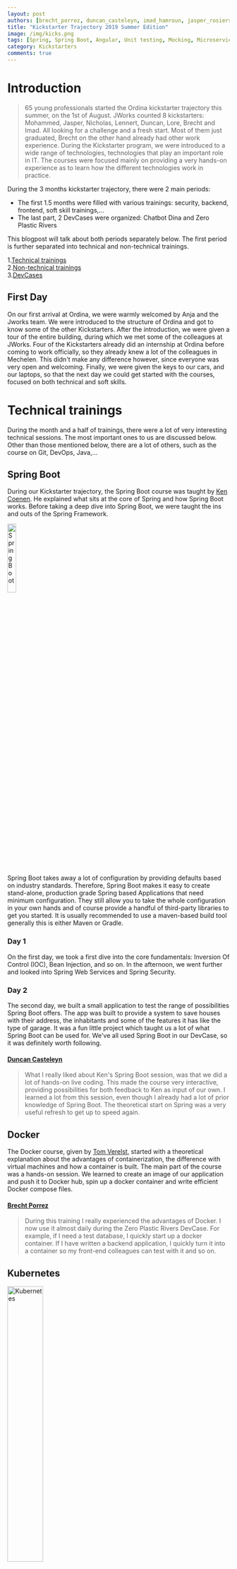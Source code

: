 ```yaml
---
layout: post
authors: [brecht_porrez, duncan_casteleyn, imad_hamroun, jasper_rosiers, lennert_peeters, lore_vanderlinden, mohammed_laghzaoui, nicholas_meyers]
title: "Kickstarter Trajectory 2019 Summer Edition"
image: /img/kicks.png
tags: [Spring, Spring Boot, Angular, Unit testing, Mocking, Microservices, Git, DevOps, Docker, TypeScript, Kickstarter, Security]
category: Kickstarters
comments: true
---
```


# Introduction
>65 young professionals started the Ordina kickstarter trajectory this summer, on the 1st of August. 
JWorks counted 8 kickstarters: Mohammed, Jasper, Nicholas, Lennert, Duncan, Lore, Brecht and Imad. 
All looking for a challenge and a fresh start. Most of them just graduated, Brecht on the other hand already had other work experience. 
During the Kickstarter program, we were introduced to a wide range of technologies, technologies that play an important role in IT. 
The courses were focused mainly on providing a very hands-on experience as to learn how the different technologies work in practice.

During the 3 months kickstarter trajectory, there were 2 main periods:
* The first 1.5 months were filled with various trainings: security, backend, frontend, soft skill trainings,...
* The last part, 2 DevCases were organized: Chatbot Dina and Zero Plastic Rivers

This blogpost will talk about both periods separately below. The first period is further separated into technical and non-technical trainings.

1.[Technical trainings](#technical-trainings)  
2.[Non-technical trainings](#non-technical-trainings)  
3.[DevCases](#devcases) 

## First Day
On our first arrival at Ordina, we were warmly welcomed by Anja and the Jworks team. 
We were introduced to the structure of Ordina and got to know some of the other Kickstarters. 
After the introduction, we were given a tour of the entire building, during which we met some of the colleagues at JWorks.
Four of the Kickstarters already did an internship at Ordina before coming to work officially, so they already knew a lot of the colleagues in Mechelen.
This didn't make any difference however, since everyone was very open and welcoming.
Finally, we were given the keys to our cars, and our laptops, so that the next day we could get started with the courses, focused on both technical and soft skills.

# Technical trainings

During the month and a half of trainings, there were a lot of very interesting technical sessions. 
The most important ones to us are discussed below.
Other than those mentioned below, there are a lot of others, such as the course on Git, DevOps, Java,... 

## Spring Boot
During our Kickstarter trajectory, the Spring Boot course was taught by [Ken Coenen](/author/ken-coenen). 
He explained what sits at the core of Spring and how Spring Boot works. 
Before taking a deep dive into Spring Boot, we were taught the ins and outs of the Spring Framework. 

<img class="image right" alt="SpringBoot" src="/img/2019-10-25-Kickstarter-Trajectory-2019-Summer-Edition/SpringBoot.png" width="20%" height="20%" target="_blank">

Spring Boot takes away a lot of configuration by providing defaults based on industry standards. 
Therefore, Spring Boot makes it easy to create stand-alone, production grade Spring based Applications that need minimum configuration. 
They still allow you to take the whole configuration in your own hands and of course provide a handful of third-party libraries to get you started. 
It is usually recommended to use a maven-based build tool generally this is either Maven or Gradle.

### Day 1
On the first day, we took a first dive into the core fundamentals: Inversion Of Control (IOC), Bean Injection, and so on. 
In the afternoon, we went further and looked into Spring Web Services and Spring Security. 

### Day 2
The second day, we built a small application to test the range of possibilities Spring Boot offers. 
The app was built to provide a system to save houses with their address, the inhabitants and some of the features it has like the type of garage.
It was a fun little project which taught us a lot of what Spring Boot can be used for. 
We've all used Spring Boot in our DevCase, so it was definitely worth following.

#### [Duncan Casteleyn](/author/duncan-casteleyn)
>What I really liked about Ken's Spring Boot session, was that we did a lot of hands-on live coding.
This made the course very interactive, providing possibilities for both feedback to Ken as input of our own.
I learned a lot from this session, even though I already had a lot of prior knowledge of Spring Boot.
The theoretical start on Spring was a very useful refresh to get up to speed again.

## Docker
The Docker course, given by [Tom Verelst](/author/tom-verelst), started with a theoretical explanation about the advantages of containerization, the difference with virtual machines and how a container is built. 
The main part of the course was a hands-on session. 
We learned to create an image of our application and push it to Docker hub, spin up a docker container and write efficient Docker compose files.

#### [Brecht Porrez](/author/brecht-porrez)
>During this training I really experienced the advantages of Docker. 
I now use it almost daily during the Zero Plastic Rivers DevCase.
For example, if I need a test database, I quickly start up a docker container.
If I have written a backend application, I quickly turn it into a container so my front-end colleagues can test with it and so on.

## Kubernetes

<img class="image right" alt="Kubernetes" src="/img/2019-10-25-Kickstarter-Trajectory-2019-Summer-Edition/Kubernetes.png" width="40%" height="40%" target="_blank">

To better understand the use of Docker, Tom also gave us an introduction into Kubernetes (K8S). 
In the K8S session, we learned to work with the commands of Kubernetes by using them on Minikube, a tool to run Kubernetes locally. 
Later that day we learned to deploy a prebuilt application to Minikube. 
We wrote our own deployment files for the frontend, backend and RabbitMQ. 
By doing this we had more insight into the possibilities of Kubernetes.

#### [Nicholas Meyers](/author/nicholas-meyers)
>I’m very interested in how applications are built and deployed, which is why I found the Kubernetes session very interesting. 
I’d love to learn more about this technology in the future. 
The hands-on way of working helped me a lot, because this was quite new to me, which made it not the easiest course to follow.

## Test-Driven Development

In the DevOps track, we received an interesting lesson about Test Driven Development from [Pieter Van Hees](/author/pieter-van-hees).
In school, TDD is usually not taught and testing comes after developing. 
What TDD aims to do is speeding up the development process by thinking about what exactly you want your program to do and which exact results you want.
After pouring those requirements into unit tests, you can start developing and immediately testing whatever you wrote. 
There are many advantages of working with TDD, but it mainly makes it easier later on in the development process. 
In the beginning, there's more work involved because you need to write all the tests. 
In the long run however, it saves a lot of time because you can immediately spot mistakes using your unit tests.
Another good use case is refactoring code. With the test already in place, you have a great test to see if you did the refactoring correct.

#### [Lennert Peeters](/author/lennert-peeters)
>I’ll be looking more into TDD in the future and continue to develop using this philosophy. 
We’ve used the method in our Zero Plastic Rivers DevCase, and it worked out great, saving us quite some time.

<div style="text-align: center;">
  <img src="/img/2019-10-25-Kickstarter-Trajectory-2019-Summer-Edition/TDD.png" width="40%" height="40%" target="_blank">
</div>

# Non-technical trainings

## Agile & Scrum

The first of the courses in the soft skill department was an introduction into Agile and Scrum. 
Projects ran by Ordina teams get planned in short Sprints of 2 weeks (or even less), making sure the Product Owner is able to give frequent feedback and the team has preplanned timeslots for reflection. 
A Scrum team consists of 3 major parts: the developer team, the Product Owner and the Scrum Master. 
The dev team isn’t broken down in multiple roles but works the project as a whole. 
This is a very powerful and important part about how a Scrum Team works, since having the team work as a whole allows them to be fluent in their activities. 
This gives the project a more versatile approach with less frequent congestions and problems compared to the Waterfall methodology.

#### [Jasper Rosiers](/author/jasper-rosiers)
>What I found most interesting about the Scrum framework and the Agile way of working, is that there’s many moments to reflect on how the work is going and how well the team is working together. 
The daily scrum is a very powerful moment, which made us use it in our Chatbot DevCase. 
Frequent meetings with the Product Owner and keeping him close to the project is another aspect I love about the Scrum framework. 
I will definitely look more into it in the future, since I'm aiming to become a Scrum Master.

<div style="text-align: center;">
  <img src="/img/2019-10-25-Kickstarter-Trajectory-2019-Summer-Edition/ScrumLayout.jpg" width="80%" height="80%" target="_blank">
</div>

## Agile Hands-On

[Michaëla Broeckx](/author/michaela-broeckx) gave us an introduction to how Agile development works in practice. 
It was a very hands-on session that helped us gain more knowledge and experience in the world of Agile development. 
First, we saw how the waterfall method worked, but then quickly noticed it wasn’t perfect and had a lot of flaws. 
This is why Michaëla introduced us to Agile which helped us to communicate and work better as a team. 

She did this by means of a productivity game.
The game worked as follows: 
* Everyone stands in a circle and the group gets one (small) ball. 
* The team was to throw around the ball during 2 minutes, while a metronome was ticking in the background. 
* Every time the ball got caught on a tick, one task was completed.
* After 2 minutes, the team got 30 seconds to decide on a new strategy, but were only allowed to change 1 thing at a time (an extra amount of balls, a different way of throwing, reverting back to a previous way of working,...)

Playing this game for 6 rounds, the productivity went up exponentially. The team had matters in its own hands, which made them think for themselves.
At the end we refreshed a couple of famous agile practices such as the SCRUM framework, which is a popular way of working together to quickly and reliably release new features.

#### [Lore Vanderlinden](/author/lore-vanderlinden)
>The agile session was a very enriching experience. We learned the basic concepts of agile the right way. 
Michaele was a very inspiring agile coach, making the learning process easier by using a hands-on way of teaching. 
She used real life examples to show us the advantages of working in an agile manner.

# Final day

On the day after the final course day, all the Kickstarters gave a short presentation about themselves in front of the others and the management. 
This way, everyone present got to know the others, with both their professional interests and achievements, as well as a little on the personal side. 
Afterwards, there was a moment for networking and socializing with everyone, and an official graduation. 
The next day, the DevCases started, which we’ll explain below!

<div style="text-align: center;">
  <img src="/img/2019-10-25-Kickstarter-Trajectory-2019-Summer-Edition/FinalDay.png" width="80%" height="80%" target="_blank">
</div>

# DevCases 

The team of 8 JWorks Kickstarters was divided into 2 teams, and thus 2 DevCases:
* Brecht, Imad, Lennert, Lore and Mohammed worked together on the Zero Plastic Rivers case for the University of Antwerp
* Duncan, Jasper and Nicholas were set on the task of designing Chatbot Dina for internal use

##  Zero Plastic Rivers

<img class="image right" alt="ZeroPlasticRivers" src="/img/2019-10-25-Kickstarter-Trajectory-2019-Summer-Edition/ZeroPlasticRivers.png" width="40%" height="40%" target="_blank">

At the end of the Kickstarter trajectory, we were asked to develop a web application to monitor the plastic as it travels through the Schelde. 
For this purpose, we'd be using GPS trackers alongside QR-scanners.
This application is aimed at a PhD carried out at the University of Antwerp that consists of visualizing the plastic flow through the entire river, from the basin to the mouth. 
After visualizing it, an efficient remediation strategy could be made.

The main objective of the application is to create a monitoring network to collect plastic waste, for example, in dams, locks or water treatment plants. 
This way, plastic flows can be calculated for example in sub-basins or piers to estimate the total flow to the estuary.
To activate this system, plastic bottles in the Schelde river will be released at different strategic points with GPS trackers and personalized labels. 
These contain relevant information such as the identifier or the url to the application.

The application consists of two parts.
The first part is aimed at citizens who wish to help the cause, who can notify this surveillance network when they find a bottle as shown in the image on the right.
The second part is aimed at the researchers, and could be seen as the "backend" of the project, where the data given by the GPS trackers and the citizens is visualized in a clear and orderly way.

## Chatbot Dina

In the second DevCase, we built chatbot Dina for the Fleet department of Ordina. 
The Chatbot team set off using the Chatlayer bot framework, later to be joined by an implementation in Dialogflow. 
Since chatbots are a relatively new technology, we wanted to keep options open and look for the best possible implementation. 

The Fleet department at Ordina gets a lot of repetitive questions on a daily basis, which often have easy to research answers. 
To reduce this workload and make possible a better layout of their time, we designed a chatbot using two different bot services. 
The chatbot is made accessible via multiple online channels, such as Microsoft Teams, Telegram and Slack. 
The implementations of these social media weren’t integrated within Chatlayer natively, so we had to build adapters to take care of the communication back and forth between the different platforms.

The bot interprets what the user says and formulates its reply depending on the subject. 
Dina can also ask questions to get more information, use API calls to look up tire centers etc. 
Using a well-designed chatbot, conversations should feel natural to the user, as if he was talking to a human. An example can be found below.

<div style="text-align: center;">
  <img src="/img/2019-10-25-Kickstarter-Trajectory-2019-Summer-Edition/Chatlayer.png" width="80%" height="80%" target="_blank">
</div>

# Conclusion

The past three months have been a really busy, but great experience. 
We met new people every day, got to learn (and teach!) new things every day and dive deeper into our interests. 
We would like to thank Ordina and the whole JWorks unit for welcoming us to the team and for giving us this opportunity!